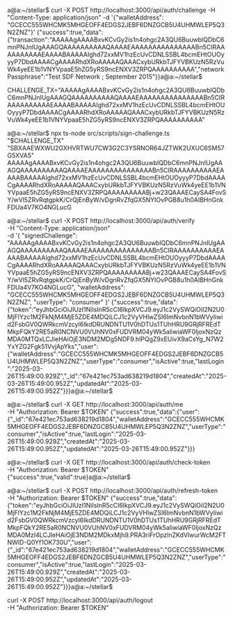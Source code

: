 a@a:~/stellar$ curl -X POST http://localhost:3000/api/auth/challenge   -H "Content-Type: application/json"   -d '{"walletAddress": "GCECC555WHCMK5MHGEOFF4EDGS2JEBF6DNZGCB5U4UHMWLEP5Q3N2ZNZ"}'
{"success":true,"data":{"transaction":"AAAAAgAAAABxvKCvGy2is1n4ohgc2A3QU6BuuwblQDbC6mnPNJnIUgAAAGQAAAAAAAAAAQAAAAEAAAAAAAAAAAAAAABn5CIRAAAAAAAAAAEAAAABAAAAAIghd72xxMV1hzEcUvCDNLSSBL4bcmEHtOUOyyyP7DbdAAAACgAAAARhdXRoAAAAAQAAACxybURkbTJFYVBKUzN5RzVuWk4yeEE1b1VNYVpaaE5hZG5yRS9ncENXV3ZRPQAAAAAAAAAA","networkPassphrase":"Test SDF Network ; September 2015"}}a@a:~/stellar$ 




CHALLENGE_TX="AAAAAgAAAABxvKCvGy2is1n4ohgc2A3QU6BuuwblQDbC6mnPNJnIUgAAAGQAAAAAAAAAAQAAAAEAAAAAAAAAAAAAAABn5CIRAAAAAAAAAAEAAAABAAAAAIghd72xxMV1hzEcUvCDNLSSBL4bcmEHtOUOyyyP7DbdAAAACgAAAARhdXRoAAAAAQAAACxybURkbTJFYVBKUzN5RzVuWk4yeEE1b1VNYVpaaE5hZG5yRS9ncENXV3ZRPQAAAAAAAAAA"




a@a:~/stellar$ npx ts-node src/scripts/sign-challenge.ts "$CHALLENGE_TX" "SBXAAEWXWU2GXHVRTWU7CW3G2C3YSRNOR64JZTWK2UXUC6SM57G5XVA5"
AAAAAgAAAABxvKCvGy2is1n4ohgc2A3QU6BuuwblQDbC6mnPNJnIUgAAAGQAAAAAAAAAAQAAAAEAAAAAAAAAAAAAAABn5CIRAAAAAAAAAAEAAAABAAAAAIghd72xxMV1hzEcUvCDNLSSBL4bcmEHtOUOyyyP7DbdAAAACgAAAARhdXRoAAAAAQAAACxybURkbTJFYVBKUzN5RzVuWk4yeEE1b1VNYVpaaE5hZG5yRS9ncENXV3ZRPQAAAAAAAAABj+w23QAAAECaySA4FovSY/wVl5ZRvRqtgpkK/CrQjEnByW/vDgnRvZfqGX5NYIOvPGB8u1h0AIBHnGnkFDUa4V7KO4NGLucG








a@a:~/stellar$ curl -X POST http://localhost:3000/api/auth/verify \
  -H "Content-Type: application/json" \
  -d '{
    "signedChallenge": "AAAAAgAAAABxvKCvGy2is1n4ohgc2A3QU6BuuwblQDbC6mnPNJnIUgAAAGQAAAAAAAAAAQAAAAEAAAAAAAAAAAAAAABn5CIRAAAAAAAAAAEAAAABAAAAAIghd72xxMV1hzEcUvCDNLSSBL4bcmEHtOUOyyyP7DbdAAAACgAAAARhdXRoAAAAAQAAACxybURkbTJFYVBKUzN5RzVuWk4yeEE1b1VNYVpaaE5hZG5yRS9ncENXV3ZRPQAAAAAAAAABj+w23QAAAECaySA4FovSY/wVl5ZRvRqtgpkK/CrQjEnByW/vDgnRvZfqGX5NYIOvPGB8u1h0AIBHnGnkFDUa4V7KO4NGLucG",
    "walletAddress": "GCECC555WHCMK5MHGEOFF4EDGS2JEBF6DNZGCB5U4UHMWLEP5Q3N2ZNZ",
    "userType": "consumer"
}'
{"success":true,"data":{"token":"eyJhbGciOiJIUzI1NiIsInR5cCI6IkpXVCJ9.eyJ1c2VySWQiOiI2N2U0MjFlYzc1M2FkNjM4MjE5ZDE4MDQiLCJ1c2VyVHlwZSI6ImNvbnN1bWVyIiwid2FsbGV0QWRkcmVzcyI6IkdDRUNDNTU1V0hDTUs1TUhHRU9GRjRFREdTMkpFQkY2RE5aR0NCNVU0VUhNV0xFUDVRM04yWk5aIiwiaWF0IjoxNzQzMDA0MTQxLCJleHAiOjE3NDM2MDg5NDF9.hlPQgZ9xEUivX9aCsYg_N7W2YxYZG2Fgk51VvjApYks","user":{"walletAddress":"GCECC555WHCMK5MHGEOFF4EDGS2JEBF6DNZGCB5U4UHMWLEP5Q3N2ZNZ","userType":"consumer","isActive":true,"lastLogin":"2025-03-26T15:49:00.929Z","_id":"67e421ec753ad638219d1804","createdAt":"2025-03-26T15:49:00.952Z","updatedAt":"2025-03-26T15:49:00.952Z"}}}a@a:~/stellar$ 







a@a:~/stellar$ curl -X GET http://localhost:3000/api/auth/me \
  -H "Authorization: Bearer $TOKEN"
{"success":true,"data":{"user":{"_id":"67e421ec753ad638219d1804","walletAddress":"GCECC555WHCMK5MHGEOFF4EDGS2JEBF6DNZGCB5U4UHMWLEP5Q3N2ZNZ","userType":"consumer","isActive":true,"lastLogin":"2025-03-26T15:49:00.929Z","createdAt":"2025-03-26T15:49:00.952Z","updatedAt":"2025-03-26T15:49:00.952Z"}}}







a@a:~/stellar$ curl -X GET http://localhost:3000/api/auth/check-token \
  -H "Authorization: Bearer $TOKEN"
{"success":true,"valid":true}a@a:~/stellar$ 






a@a:~/stellar$ curl -X POST http://localhost:3000/api/auth/refresh-token \
  -H "Authorization: Bearer $TOKEN"
{"success":true,"data":{"token":"eyJhbGciOiJIUzI1NiIsInR5cCI6IkpXVCJ9.eyJ1c2VySWQiOiI2N2U0MjFlYzc1M2FkNjM4MjE5ZDE4MDQiLCJ1c2VyVHlwZSI6ImNvbnN1bWVyIiwid2FsbGV0QWRkcmVzcyI6IkdDRUNDNTU1V0hDTUs1TUhHRU9GRjRFREdTMkpFQkY2RE5aR0NCNVU0VUhNV0xFUDVRM04yWk5aIiwiaWF0IjoxNzQzMDA0MzI4LCJleHAiOjE3NDM2MDkxMjh9.PRA3riFrOpzlnZKdVlwurWcM2FTNWlD-Q0Yf1OK730U","user":{"_id":"67e421ec753ad638219d1804","walletAddress":"GCECC555WHCMK5MHGEOFF4EDGS2JEBF6DNZGCB5U4UHMWLEP5Q3N2ZNZ","userType":"consumer","isActive":true,"lastLogin":"2025-03-26T15:49:00.929Z","createdAt":"2025-03-26T15:49:00.952Z","updatedAt":"2025-03-26T15:49:00.952Z"}}}a@a:~/stellar$ 






curl -X POST http://localhost:3000/api/auth/logout \
  -H "Authorization: Bearer $TOKEN"